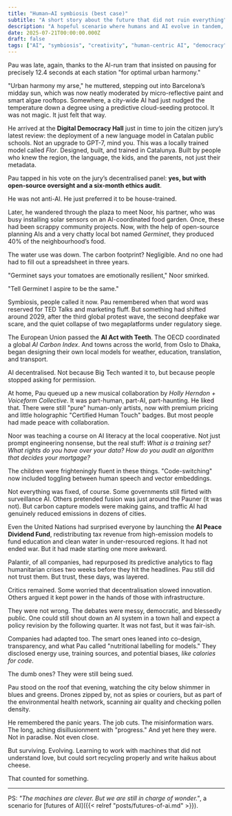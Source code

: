 ```yaml
---
title: "Human–AI symbiosis (best case)"
subtitle: "A short story about the future that did not ruin everything"
description: "A hopeful scenario where humans and AI evolve in tandem, supported by democratic oversight, ethical design, and creative partnerships. Utopian? Maybe. Possible? Just barely."
date: 2025-07-21T00:00:00.000Z
draft: false
tags: ["AI", "symbiosis", "creativity", "human-centric AI", "democracy", "tech optimism", "scenarios", "scenario planning", "best case"]
---
```


Pau was late, again, thanks to the AI-run tram that insisted on pausing for precisely 12.4 seconds at each station 
"for optimal urban harmony."

"Urban harmony my arse," he muttered, stepping out into Barcelona’s midday sun, which was now neatly moderated by micro-reflective paint and smart algae rooftops. Somewhere, a city-wide AI had just nudged the temperature down a degree using a predictive cloud-seeding protocol. It was not magic. It just felt that way.

He arrived at the **Digital Democracy Hall** just in time to join the citizen jury’s latest review: the deployment of 
a new language model in Catalan public schools. Not an upgrade to GPT-7, mind you. This was a locally trained model called *Flor*. Designed, built, and trained in Catalunya. Built by people who knew the region, the language, the kids, and the parents, not just their metadata.

Pau tapped in his vote on the jury’s decentralised panel: **yes, but with open-source oversight and a six-month ethics audit**.

He was not anti-AI. He just preferred it to be house-trained.

Later, he wandered through the plaza to meet Noor, his partner, who was busy installing solar sensors on an AI-coordinated food garden. Once, these had been scrappy community projects. Now, with the help of open-source planning AIs and a very chatty local bot named *Germinet*, they produced 40% of the neighbourhood’s food.

The water use was down. The carbon footprint? Negligible. And no one had had to fill out a spreadsheet in three years.

"Germinet says your tomatoes are emotionally resilient," Noor smirked.

"Tell Germinet I aspire to be the same."

Symbiosis, people called it now. Pau remembered when that word was reserved for TED Talks and marketing fluff. But something had shifted around 2029, after the third global protest wave, the second deepfake war scare, and the quiet collapse of two megaplatforms under regulatory siege.

The European Union passed the **AI Act with Teeth**. The OECD coordinated a global *AI Carbon Index*. And towns across the world, from Oslo to Dhaka, began designing their own local models for weather, education, translation, and transport.

AI decentralised. Not because Big Tech wanted it to, but because people stopped asking for permission.

At home, Pau queued up a new musical collaboration by *Holly Herndon + Voiceform Collective*. It was part-human, part-AI, part-haunting. He liked that. There were still "pure" human-only artists, now with premium pricing and little holographic "Certified Human Touch" badges. But most people had made peace with collaboration.

Noor was teaching a course on AI literacy at the local cooperative. Not just prompt engineering nonsense, but the real stuff: *What is a training set? What rights do you have over your data? How do you audit an algorithm that decides your mortgage?*

The children were frighteningly fluent in these things. "Code-switching" now included toggling between human speech and vector embeddings.

Not everything was fixed, of course. Some governments still flirted with surveillance AI. Others pretended fusion was just around the Pauner (it was not). But carbon capture models were making gains, and traffic AI had genuinely reduced emissions in dozens of cities.

Even the United Nations had surprised everyone by launching the **AI Peace Dividend Fund**, redistributing tax revenue from high-emission models to fund education and clean water in under-resourced regions. It had not ended war. But it had made starting one more awkward.

Palantir, of all companies, had repurposed its predictive analytics to flag humanitarian crises two weeks before they hit the headlines. Pau still did not trust them. But trust, these days, was layered.

Critics remained. Some worried that decentralisation slowed innovation. Others argued it kept power in the hands of those with infrastructure.

They were not wrong. The debates were messy, democratic, and blessedly public. One could still shout down an AI system in a town hall and expect a policy revision by the following quarter. It was not fast, but it was fair-ish.

Companies had adapted too. The smart ones leaned into co-design, transparency, and what Pau called "nutritional labelling for models." They disclosed energy use, training sources, and potential biases, *like calories for code*.

The dumb ones? They were still being sued.

Pau stood on the roof that evening, watching the city below shimmer in blues and greens. Drones zipped by, not as spies or couriers, but as part of the environmental health network, scanning air quality and checking pollen density.

He remembered the panic years. The job cuts. The misinformation wars. The long, aching disillusionment with "progress." And yet here they were. Not in paradise. Not even close.

But surviving. Evolving. Learning to work with machines that did not understand love, but could sort recycling properly and write haikus about cheese.

That counted for something.

---

PS: *"The machines are clever. But we are still in charge of wonder."*, a scenario for [futures of AI]({{< relref "posts/futures-of-ai.md" >}}).
